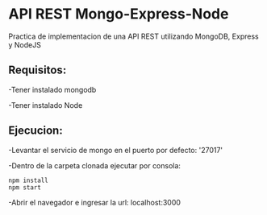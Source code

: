 # API REST Mongo-Express-Node
Practica de implementacion de una API REST utilizando MongoDB, Express y NodeJS 

## Requisitos:
-Tener instalado mongodb

-Tener instalado Node

## Ejecucion:
-Levantar el servicio de mongo en el puerto por defecto: '27017'

-Dentro de la carpeta clonada ejecutar por consola: 
```
npm install
npm start
```
-Abrir el navegador e ingresar la url: localhost:3000

